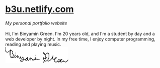# [b3u.netlify.com](https://b3u.netlify.com)
*My personal portfolio website*
<br/>
<br/>
Hi, I'm Binyamin Green. I'm 20 years old, and I'm a student by day and a web developer by night. In my free time, I enjoy computer programming, reading and playing music.
<br/>
![Signed, Binyamin Green](./public/assets/img/signature_sm.png)